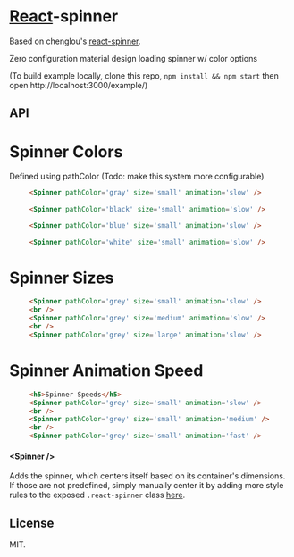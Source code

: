 # [React](http://facebook.github.io/react/)-spinner

Based on chenglou's [react-spinner](https://github.com/chenglou/react-spinner).

Zero configuration material design loading spinner w/ color options

(To build example locally, clone this repo, `npm install && npm start` then open http://localhost:3000/example/)

## API


# Spinner Colors
Defined using pathColor (Todo: make this system more configurable)
```html
     <Spinner pathColor='gray' size='small' animation='slow' />
    
     <Spinner pathColor='black' size='small' animation='slow' />

     <Spinner pathColor='blue' size='small' animation='slow' />
     
     <Spinner pathColor='white' size='small' animation='slow' />
```

# Spinner Sizes
```html
     <Spinner pathColor='grey' size='small' animation='slow' />
     <br />
     <Spinner pathColor='grey' size='medium' animation='slow' />
     <br />
     <Spinner pathColor='grey' size='large' animation='slow' />
```

# Spinner Animation Speed
```html
     <h5>Spinner Speeds</h5>
     <Spinner pathColor='grey' size='small' animation='slow' />
     <br />
     <Spinner pathColor='grey' size='small' animation='medium' />
     <br />
     <Spinner pathColor='grey' size='small' animation='fast' />
```


#### &lt;Spinner />
Adds the spinner, which centers itself based on its container's dimensions. If those are not predefined, simply manually center it by adding more style rules to the exposed `.react-spinner` class [here](https://github.com/chenglou/react-spinner/blob/master/react-spinner.css#L1-L7).


## License

MIT.
